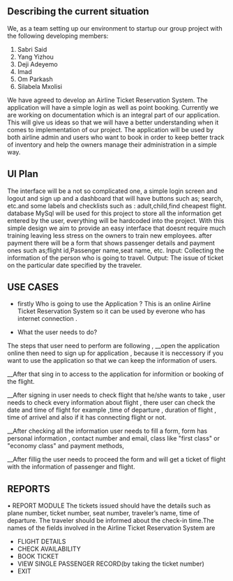 ## Describing the current situation
We, as a team setting up our environment to startup our group project with the following developing members:
1. Sabri Said
2. Yang Yizhou
3. Deji Adeyemo
4. Imad
5. Om Parkash
6. Silabela Mxolisi

We have agreed to develop an Airline Ticket Reservation System. The application will have a simple login as well as point booking. Currently we are working on documentation which is an integral part of our application. This will give us ideas so that we will have a better understanding when it comes to implementation of our project. The application will be used by both airline admin and users who want to book in order to keep better track of inventory and help the owners manage their administration in a simple way. 

## UI Plan

The interface will be a not so complicated one, a simple login screen and logout and sign up and a dashboard that will have buttons such as; search, etc.and some labels and checklists such as : adult,child,find cheapest flight.
database MySql will be used for this project to store all the information get entered by the user, everything will be hardcoded into the project. With this simple design we aim to provide an easy interface that doesnt require much training leaving less stress on the owners to train new employees. 
after payment there will be a form that shows passenger details and payment ones such as;flight id,Passenger name,seat name, etc.
Input: Collecting the information of the person who is going to travel.
Output: The issue of ticket on the particular date specified by the traveler. 


## USE CASES 

* firstly Who is going to  use the Application ?
This is an online Airline Ticket Reservation System so it can be used by everone who has internet connection .

* What the user needs to do?

The steps that user need to perform are following  , 
 __open the application online then  need to sign up  for application , because it is neccessory if you want  to use the application so that we can keep the information of users.

 __After that sing in to access to the application for informition or booking of the flight.

 __After signing in user needs to check flight that he/she wants to take , user needs to check every information about flight , there user can check the date and time of flight for example ,time of departure , duration of flight , time of arrivel and also if it has connecting flight or not.

 __After checking all the information user needs to fill a form, form has personal information , contact number and email, class like "first class" or "economy class" and payment methods, 

 __After fillig the user needs to proceed the form and will get a ticket of flight with the information of passenger and flight.


## REPORTS
• REPORT MODULE
The tickets issued should have the details such as plane number, ticket number, seat number,
traveler’s name, time of departure. The traveler should be informed about the check-in
time.The names of the fields involved in the Airline Ticket Reservation System are
 * FLIGHT DETAILS
 * CHECK AVAILABILITY
 * BOOK TICKET
 * VIEW SINGLE PASSENGER RECORD(by taking the ticket number)
 * EXIT 












